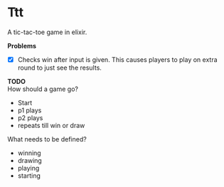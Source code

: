 # Ttt

A tic-tac-toe game in elixir.

**Problems**
-[x] Checks win after input is given. This causes players to play on extra round to just see the results.


**TODO**   
How should a game go?  
- Start  
- p1 plays  
- p2 plays  
- repeats till win or draw  

What needs to be defined?  
- winning  
- drawing  
- playing  
- starting  

